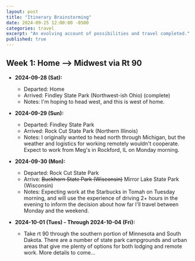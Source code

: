 ```yaml
---
layout: post
title: "Itinerary Brainstorming"
date: 2024-09-25 12:00:00 -0500
categories: travel
excerpt: "An evolving account of possibilities and travel completed."
published: true
---
```


## Week 1: Home --> Midwest via Rt 90

- **2024-09-28 (Sat):**  
  - Departed: Home  
  - Arrived: Findley State Park (Northwest-ish Ohio)  (complete)
  - Notes: I'm hoping to head west, and this is west of home.  

- **2024-09-29 (Sun):**  
  - Departed: Findley State Park  
  - Arrived: Rock Cut State Park (Northern Illinois)  
  - Notes: I originally wanted to head north through Michigan, but the weather and logistics for working remotely wouldn't cooperate. Expect to work from Meg's in Rockford, IL on Monday morning.  

- **2024-09-30 (Mon):**  
  - Departed: Rock Cut State Park  
  - Arrive: ~~Buckhorn State Park (Wisconsin)~~ Mirror Lake State Park (Wisconsin)
  - Notes: Expecting work at the Starbucks in Tomah on Tuesday morning, and will use the experience of driving 2+ hours in the evening to inform the decision about how far I'll travel between Monday and the weekend.

- **2024-10-01 (Tues) - Through 2024-10-04 (Fri):**  
  - Take rt 90 through the southern portion of Minnesota and South Dakota.  There are a number of state park campgrounds and urban areas that give me plenty of options for both lodging and remote work.  More details to come...
  
